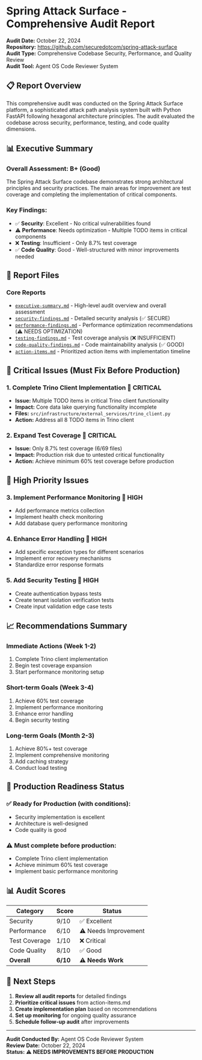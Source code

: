 # Spring Attack Surface - Comprehensive Audit Report

**Audit Date:** October 22, 2024  
**Repository:** https://github.com/securedotcom/spring-attack-surface  
**Audit Type:** Comprehensive Codebase Security, Performance, and Quality Review  
**Audit Tool:** Agent OS Code Reviewer System  

## 📋 Report Overview

This comprehensive audit was conducted on the Spring Attack Surface platform, a sophisticated attack path analysis system built with Python FastAPI following hexagonal architecture principles. The audit evaluated the codebase across security, performance, testing, and code quality dimensions.

## 📊 Executive Summary

### **Overall Assessment: B+ (Good)**

The Spring Attack Surface codebase demonstrates strong architectural principles and security practices. The main areas for improvement are test coverage and completing the implementation of critical components.

### **Key Findings:**
- ✅ **Security**: Excellent - No critical vulnerabilities found
- ⚠️ **Performance**: Needs optimization - Multiple TODO items in critical components
- ❌ **Testing**: Insufficient - Only 8.7% test coverage
- ✅ **Code Quality**: Good - Well-structured with minor improvements needed

## 📁 Report Files

### **Core Reports**
- [`executive-summary.md`](./executive-summary.md) - High-level audit overview and overall assessment
- [`security-findings.md`](./security-findings.md) - Detailed security analysis (✅ SECURE)
- [`performance-findings.md`](./performance-findings.md) - Performance optimization recommendations (⚠️ NEEDS OPTIMIZATION)
- [`testing-findings.md`](./testing-findings.md) - Test coverage analysis (❌ INSUFFICIENT)
- [`code-quality-findings.md`](./code-quality-findings.md) - Code maintainability analysis (✅ GOOD)
- [`action-items.md`](./action-items.md) - Prioritized action items with implementation timeline

## 🚨 Critical Issues (Must Fix Before Production)

### **1. Complete Trino Client Implementation** 🚨 **CRITICAL**
- **Issue:** Multiple TODO items in critical Trino client functionality
- **Impact:** Core data lake querying functionality incomplete
- **Files:** `src/infrastructure/external_services/trino_client.py`
- **Action:** Address all 8 TODO items in Trino client

### **2. Expand Test Coverage** 🚨 **CRITICAL**
- **Issue:** Only 8.7% test coverage (6/69 files)
- **Impact:** Production risk due to untested critical functionality
- **Action:** Achieve minimum 60% test coverage before production

## 🔶 High Priority Issues

### **3. Implement Performance Monitoring** 🔶 **HIGH**
- Add performance metrics collection
- Implement health check monitoring
- Add database query performance monitoring

### **4. Enhance Error Handling** 🔶 **HIGH**
- Add specific exception types for different scenarios
- Implement error recovery mechanisms
- Standardize error response formats

### **5. Add Security Testing** 🔶 **HIGH**
- Create authentication bypass tests
- Create tenant isolation verification tests
- Create input validation edge case tests

## 📈 Recommendations Summary

### **Immediate Actions (Week 1-2)**
1. Complete Trino client implementation
2. Begin test coverage expansion
3. Start performance monitoring setup

### **Short-term Goals (Week 3-4)**
1. Achieve 60% test coverage
2. Implement performance monitoring
3. Enhance error handling
4. Begin security testing

### **Long-term Goals (Month 2-3)**
1. Achieve 80%+ test coverage
2. Implement comprehensive monitoring
3. Add caching strategy
4. Conduct load testing

## 🎯 Production Readiness Status

### **✅ Ready for Production (with conditions):**
- Security implementation is excellent
- Architecture is well-designed
- Code quality is good

### **⚠️ Must complete before production:**
- Complete Trino client implementation
- Achieve minimum 60% test coverage
- Implement basic performance monitoring

## 📊 Audit Scores

| Category | Score | Status |
|----------|-------|--------|
| Security | 9/10 | ✅ Excellent |
| Performance | 6/10 | ⚠️ Needs Improvement |
| Test Coverage | 1/10 | ❌ Critical |
| Code Quality | 8/10 | ✅ Good |
| **Overall** | **6/10** | **⚠️ Needs Work** |

## 🚀 Next Steps

1. **Review all audit reports** for detailed findings
2. **Prioritize critical issues** from action-items.md
3. **Create implementation plan** based on recommendations
4. **Set up monitoring** for ongoing quality assurance
5. **Schedule follow-up audit** after improvements

---

**Audit Conducted By:** Agent OS Code Reviewer System  
**Review Date:** October 22, 2024  
**Status:** ⚠️ **NEEDS IMPROVEMENTS BEFORE PRODUCTION**



